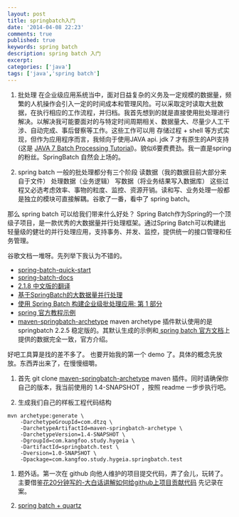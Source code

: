 ```yaml
---
layout: post
title: springbatch入门
date: '2014-04-08 22:23'
comments: true
published: true
keywords: spring batch
description: spring batch 入门
excerpt: 
categories: ['java']
tags: ['java','spring batch']
---
```


1. 批处理
在企业级应用系统当中，面对日益复杂的义务及一定规模的数据量，频繁的人机操作会引入一定的时间成本和管理风险。可以采取定时读取大批数据，在执行相应的工作流程，并归档。我首先想到的就是直接使用批处理进行解决。以解决我可能要面对的与特定时间周期相关、数据量大、尽量少人工干涉、自动完成、事后督察等工作。这些工作可以用 存储过程 + shell 等方式实现，但作为应用程序而言，我倾向于使用JAVA api. jdk 7 才有原生的API支持(这是 [JAVA 7 Batch Processing Tutorial](http://docs.oracle.com/javaee/7/tutorial/doc/batch-processing.htm))。貌似6要费费劲。我一直是spring 的粉丝。SpringBatch 自然会上场的。

2. spring batch
一般的批处理都分有三个阶段
读数据（我的数据目前大部分来自于文件）
处理数据（业务逻辑）
写数据（将业务结果写入数据库）
这些过程又必选考虑效率、事物的粒度、监控、资源开销。读和写、业务处理一般都是独立的模块可直接解耦。谷歌了一番，看中了 spring batch。

那么 spring batch 可以给我们带来什么好处？
Spring Batch作为Spring的一个顶级子项目，是一款优秀的大数据量并行处理框架。通过Spring Batch可以构建出轻量级的健壮的并行处理应用，支持事务、并发、监控，提供统一的接口管理和任务管理。 

谷歌文档一堆呀。先列举下我认为不错的。

* [spring-batch-quick-start](http://projects.spring.io/spring-batch/#quick-start) 
* [spring-batch-docs](http://docs.spring.io/spring-batch/) 
* [2.1.8 中文版的翻译](http://blog.csdn.net/shorn/article/details/7744579)
* [基​于​S​p​r​i​n​g​ ​B​a​t​c​h​的​大​数​据​量​并​行​处​理](http://wenku.baidu.com/view/9134505a0b1c59eef8c7b456)
* [使用 Spring Batch 构建企业级批处理应用: 第 1 部分](http://www.ibm.com/developerworks/cn/java/j-lo-springbatch1/)
* [spring 官方教程示例](http://spring.io/guides/gs/batch-processing/)
* [maven-springbatch-archetype](https://github.com/chrisjs/maven-springbatch-archetype)  maven archetype 插件默认使用的是 springbatch 2.2.5 稳定版的。其默认生成的示例和[ spring batch 官方文档](http://spring.io/guides/gs/batch-processing/)上提供的数据完全一致，官方介绍。

好吧工具算是找的差不多了。
也要开始我的第一个 demo 了。具体的概念先放放。东西弄出来了，在慢慢细嚼。

1. 首先 git clone [maven-springbatch-archetype](https://github.com/chrisjs/maven-springbatch-archetype) maven 插件。同时请确保你自己的版本，我当前使用的 1.4-SNAPSHOT ，按照 readme 一步步执行吧。

1. 生成我们自己的样板工程代码结构
```shell
mvn archetype:generate \
    -DarchetypeGroupId=com.dtzq \
    -DarchetypeArtifactId=maven-springbatch-archetype \
    -DarchetypeVersion=1.4-SNAPSHOT \
    -DgroupId=com.kangfoo.study.hygeia \
    -DartifactId=springbatch.test \
    -Dversion=1.0-SNAPSHOT \
    -Dpackage=com.kangfoo.study.hygeia.springbatch.test
```

1. 题外话。第一次在 github 向他人维护的项目提交代码，弄了会儿，玩转了。
主要借鉴[花20分钟写的-大白话讲解如何给github上项目贡献代码]( http://site.douban.com/196781/widget/notes/12161495/note/269163206/)
先记录在案。

1. [spring batch + quartz](http://www.mkyong.com/spring-batch/spring-batch-and-quartz-scheduler-example/)


















